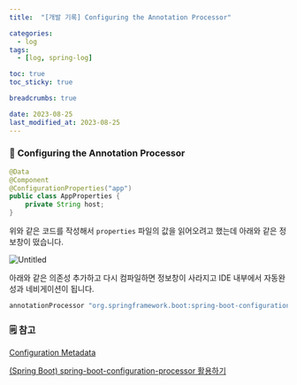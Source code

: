 ```yaml
---
title:  "[개발 기록] Configuring the Annotation Processor"

categories:
  - log
tags:
  - [log, spring-log]

toc: true
toc_sticky: true

breadcrumbs: true

date: 2023-08-25
last_modified_at: 2023-08-25
---
```


### 🤔 **Configuring the Annotation Processor**

```java
@Data
@Component
@ConfigurationProperties("app")
public class AppProperties {
    private String host;
}
```

위와 같은 코드를 작성해서 `properties` 파일의 값을 읽어오려고 했는데 아래와 같은 정보창이 떴습니다.

![Untitled](https://s3-us-west-2.amazonaws.com/secure.notion-static.com/27bde9c5-dac0-44cc-81a6-b904c49ea9a3/Untitled.png)

아래와 같은 의존성 추가하고 다시 컴파일하면 정보창이 사라지고 IDE 내부에서 자동완성과 네비게이션이 됩니다.

```java
annotationProcessor "org.springframework.boot:spring-boot-configuration-processor"
```

### 🗒️ 참고

[Configuration Metadata](https://docs.spring.io/spring-boot/docs/3.1.1/reference/html/configuration-metadata.html#appendix.configuration-metadata.annotation-processor)

[(Spring Boot) spring-boot-configuration-processor 활용하기](https://perfectacle.github.io/2021/11/21/spring-boot-configuration-processor/)